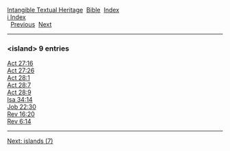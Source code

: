 [Intangible Textual Heritage](../../index)  [Bible](../index) 
[Index](index)   
[i Index](_i_)  
  [Previous](c05958)  [Next](c05960) 

------------------------------------------------------------------------

### &lt;island&gt; 9 entries

[Act 27:16](../kjv/act027.htm#016)  
[Act 27:26](../kjv/act027.htm#026)  
[Act 28:1](../kjv/act028.htm#001)  
[Act 28:7](../kjv/act028.htm#007)  
[Act 28:9](../kjv/act028.htm#009)  
[Isa 34:14](../kjv/isa034.htm#014)  
[Job 22:30](../kjv/job022.htm#030)  
[Rev 16:20](../kjv/rev016.htm#020)  
[Rev 6:14](../kjv/rev006.htm#014)  

------------------------------------------------------------------------

[Next: islands (7)](c05960)
